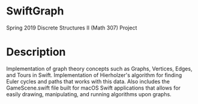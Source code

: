 # SwiftGraph
Spring 2019 Discrete Structures II (Math 307) Project

# Description
Implementation of graph theory concepts such as Graphs, Vertices, Edges, and Tours in Swift.
Implementation of Hierholzer's algorithm for finding Euler cycles and paths that works with this data. 
Also includes the GameScene.swift file built for macOS Swift applications that allows for easily drawing, manipulating, and running algorithms upon graphs.

